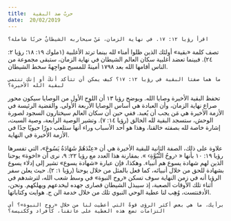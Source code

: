 ```yaml
---
title:  حربٌ ضد البقية
date:  20/02/2019
---
```


`اقرأ رؤيا ١٢: ١٧. في نهاية الزمان، مَنْ سيحاربه الشيطانُ حربًا شاملة؟`

تصف كلمة «بقية» أولئك الذين ظلوا أمناء لله بينما ترتد الأغلبية (١ملوك ١٩: ١٨؛ رؤيا ٢: ٢٤). فبينما تعضد أغلبية سكان العالم الشيطان في نهاية الزمان، ستبقى مجموعة من الناس أقامها الله بعد ١٧٩٨ أمينةً للمسيح مواجِهةً سخط الشيطان.

`ما هما صفتا البقية في رؤيا ١٢: ١٧؟ كيف يمكن أن تتأكد أنكَ أو إنكِ تنتمي لبقية الله الأخيرة؟`

تحفظ البقية الأخيرة وصايا الله. ويوضح رؤيا ١٣ أن اللوح الأول من الوصايا سيكون محور صراع نهاية الزمان، وأن العبادة هي أساس الوصايا الأربعة الأولى. والقضية الرئيسة في الأزمة الأخيرة هي مَن يجب أن يُعبد. ففي حين أن سكان العالم سيختارون السجود لصورة الوحش، ستسجد البقية لله الخالق (رؤيا ١٤: ٧). وتشير الوصية الرابعة، وصية السبت، إشارة خاصة لله بصفته خالقنا، وهذا هو أحد الأسباب وراء أنها ستلعب دورًا حيويًا جدًا في الأزمة الأخيرة في النهاية.

علاوة على ذلك، الصفة الثانية للبقية الأخيرة هي أن «عِنْدَهُمْ شَهَادَةُ يَسُوعَ»، التي تفسرها رؤيا ١٩: ١٠ بأنها « ‹روحُ النُّبُوَّةِ› ». بمقارنة هذا العدد مع رؤيا ٢٢: ٩، نرى أن «اخوة» يوحنا الذين لهم شهادة يسوع هم أنبياء. وهكذا، فإن عبارة «شهادة يسوع» تشير إلى إدلاء يسوع بشهادة للحق من خلال أنبيائه، كما فعل بالمثل من خلال يوحنا (رؤيا ١: ٢). حيث يعلن سفر الرؤيا أنه في زمن النهاية سوف تسكن «روح النبوة» في وسط شعب الله، لترشدهم في أثناء تلك الأوقات الصعبة، إذ سيبذل الشيطان قصارى جهده ليخدعهم ويهلكهم. ونحن، الأدفنتست، وُهِب لنا عطية الوحي النبوي تلك من خلال خدمة الن ج. هوايت وكتاباتها.

`برأيك، ما هي بعض أكثر الرؤى قوةً التي أعطيت لنا من خلال «روح النبوة»؟ أي التزامات تضع هذه العطية على عاتقنا، كأفراد وككنيسة؟`